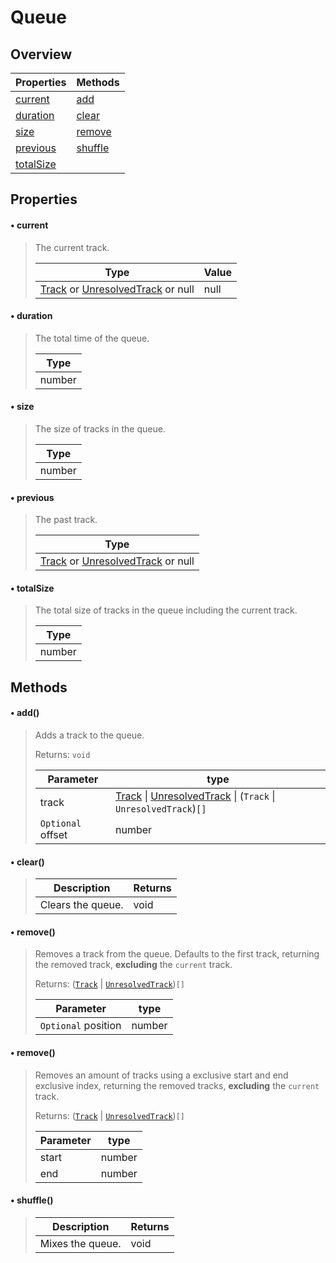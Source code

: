 # Queue

## Overview

| Properties                | Methods               |
| ------------------------- | --------------------- |
| [current](#•-current)     | [add](#•-add)         |
| [duration](#•-duration)   | [clear](#•-clear)     |
| [size](#•-size)           | [remove](#•-remove)   |
| [previous](#•-previous)   | [shuffle](#•-shuffle) |
| [totalSize](#•-totalSize) |                       |

## Properties

#### • current

> The current track.
>
> | Type                                                                                 | Value |
> | ------------------------------------------------------------------------------------ | :---- |
> | [Track](../typedefs/track) or [UnresolvedTrack](../typedefs/unresolvedTrack) or null | null  |

#### • duration

> The total time of the queue.
>
> | Type   |
> | ------ |
> | number |

#### • size

> The size of tracks in the queue.
>
> | Type   |
> | ------ |
> | number |

#### • previous

> The past track.
>
> | Type                                                                                 |
> | ------------------------------------------------------------------------------------ |
> | [Track](../typedefs/track) or [UnresolvedTrack](../typedefs/unresolvedTrack) or null |

#### • totalSize

> The total size of tracks in the queue including the current track.
>
> | Type   |
> | ------ |
> | number |

## Methods

#### • add()

> Adds a track to the queue.
>
> Returns: `void`
>
> | Parameter         | type                                                                                                               |
> | ----------------- | ------------------------------------------------------------------------------------------------------------------ |
> | track             | [Track](../typedefs/track) \| [UnresolvedTrack](../typedefs/unresolvedTrack) \| (`Track` \| `UnresolvedTrack`)`[]` |
> | `Optional` offset | number                                                                                                             |

#### • clear()

> | Description       | Returns |
> | ----------------- | ------- |
> | Clears the queue. | void    |

#### • remove()

> Removes a track from the queue. Defaults to the first track, returning the removed track, **excluding** the `current` track.
>
> Returns: ([`Track`](../typedefs/track) \| [`UnresolvedTrack`](../typedefs/unresolvedTrack))`[]`
>
> | Parameter           | type   |
> | ------------------- | ------ |
> | `Optional` position | number |

#### • remove()

> Removes an amount of tracks using a exclusive start and end exclusive index, returning the removed tracks, **excluding** the `current` track.
>
> Returns: ([`Track`](../typedefs/track) \| [`UnresolvedTrack`](../typedefs/unresolvedTrack))`[]`
>
> | Parameter | type   |
> | --------- | ------ |
> | start     | number |
> | end       | number |

#### • shuffle()

> | Description      | Returns |
> | ---------------- | ------- |
> | Mixes the queue. | void    |
